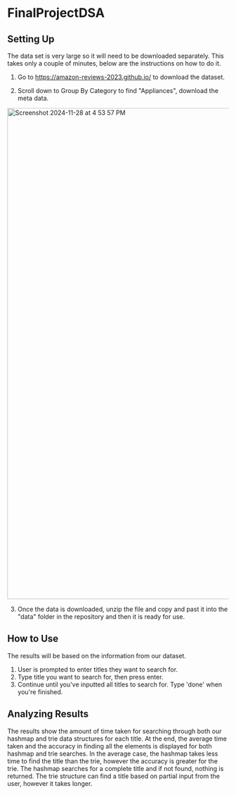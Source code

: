 # FinalProjectDSA

## Setting Up
The data set is very large so it will need to be downloaded separately. This takes only a couple of minutes, below are the instructions on how to do it. 
1. Go to https://amazon-reviews-2023.github.io/ to download the dataset.

2. Scroll down to Group By Category to find "Appliances", download the meta data.
<img width="1115" alt="Screenshot 2024-11-28 at 4 53 57 PM" src="https://github.com/user-attachments/assets/521e97bf-47b4-4c09-8d20-2734ab5e4b0f">

3. Once the data is downloaded, unzip the file and copy and past it into the "data" folder in the repository and then it is ready for use. 

## How to Use 
The results will be based on the information from our dataset.
1. User is prompted to enter titles they want to search for.
2. Type title you want to search for, then press enter. 
3. Continue until you've inputted all titles to search for. Type 'done' when you're finished.

## Analyzing Results
The results show the amount of time taken for searching through both our hashmap and trie data structures for each title. At the end, the average time taken and the accuracy in finding all the elements is displayed for both hashmap and trie searches. In the average case, the hashmap takes less time to find the title than the trie, however the accuracy is greater for the trie. The hashmap searches for a complete title and if not found, nothing is returned. The trie structure can find a title based on partial input from the user, however it takes longer. 
